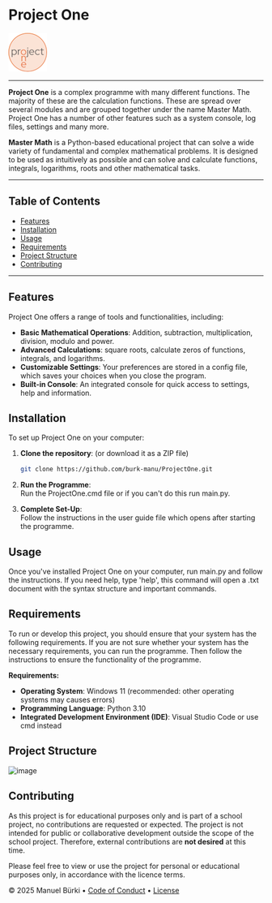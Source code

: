 # Project One

![picture](appdata/icons/ProjectOneIcon.png)

---

**Project One** is a complex programme with many different functions. The majority of these are the calculation functions. These are spread over several modules and are grouped together under the name Master Math. Project One has a number of other features such as a system console, log files, settings and many more.

**Master Math** is a Python-based educational project that can solve a wide variety of fundamental and complex mathematical problems. It is designed to be used as intuitively as possible and can solve and calculate functions, integrals, logarithms, roots and other mathematical tasks.

---

## Table of Contents
- [Features](#features)
- [Installation](#installation)
- [Usage](#usage)
- [Requirements](#requirements)
- [Project Structure](#project-structure)
- [Contributing](#contributing)

---

## Features

Project One offers a range of tools and functionalities, including:
- **Basic Mathematical Operations**: Addition, subtraction, multiplication, division, modulo and power.
- **Advanced Calculations**: square roots, calculate zeros of functions, integrals, and logarithms.
- **Customizable Settings**: Your preferences are stored in a config file, which saves your choices when you close the program.
- **Built-in Console**: An integrated console for quick access to settings, help and information.

## Installation

To set up Project One on your computer:

1. **Clone the repository**:
   (or download it as a ZIP file)
   ```bash
   git clone https://github.com/burk-manu/ProjectOne.git

3. **Run the Programme**:  
   Run the ProjectOne.cmd file or if you can't do this run main.py.
   
4. **Complete Set-Up**:  
Follow the instructions in the user guide file which opens after starting the programme.

## Usage
Once you've installed Project One on your computer, run main.py and follow the instructions.
If you need help, type 'help', this command will open a .txt document with the syntax structure and important commands.

## Requirements
To run or develop this project, you should ensure that your system has the following requirements.
If you are not sure whether your system has the necessary requirements, you can run the programme. Then follow the instructions to ensure the functionality of the programme.

**Requirements:**
- **Operating System**: Windows 11 (recommended: other operating systems may causes errors)
- **Programming Language**: Python 3.10
- **Integrated Development Environment (IDE)**: Visual Studio Code or use cmd instead


## Project Structure
![image](appdata/icons/architecture.png)

## Contributing
As this project is for educational purposes only and is part of a school project, no contributions are requested or expected. The project is not intended for public or collaborative development outside the scope of the school project. Therefore, external contributions are **not desired** at this time.

Please feel free to view or use the project for personal or educational purposes only, in accordance with the licence terms.


<footer>

&copy; 2025 Manuel Bürki &bull; [Code of Conduct](https://www.contributor-covenant.org/version/2/1/code_of_conduct/code_of_conduct.md) &bull; [License](LICENSE.md)

</footer>
